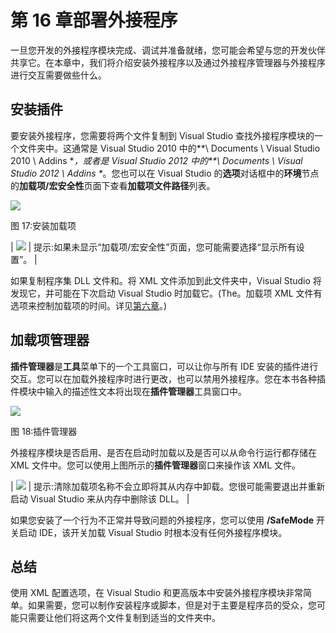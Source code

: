 # 第 16 章部署外接程序

一旦您开发的外接程序模块完成、调试并准备就绪，您可能会希望与您的开发伙伴共享它。在本章中，我们将介绍安装外接程序以及通过外接程序管理器与外接程序进行交互需要做些什么。

## 安装插件

要安装外接程序，您需要将两个文件复制到 Visual Studio 查找外接程序模块的一个文件夹中。这通常是 Visual Studio 2010 中的**\ Documents \ Visual Studio 2010 \ Addins \**，或者是 Visual Studio 2012 中的**\ Documents \ Visual Studio 2012 \ Addins \**。您也可以在 Visual Studio 的**选项**对话框中的**环境**节点的**加载项/宏安全性**页面下查看**加载项文件路径**列表。

![](../Images/image023.jpg)

图 17:安装加载项

| ![](../Images/tip.png) | 提示:如果未显示“加载项/宏安全性”页面，您可能需要选择“显示所有设置”。 |

如果复制程序集 DLL 文件和。将 XML 文件添加到此文件夹中，Visual Studio 将发现它，并可能在下次启动 Visual Studio 时加载它。(The。加载项 XML 文件有选项来控制加载项的时间。详见[第六章](06.html#_Chapter_6_)。)

## 加载项管理器

**插件管理器**是**工具**菜单下的一个工具窗口，可以让你与所有 IDE 安装的插件进行交互。您可以在加载外接程序时进行更改，也可以禁用外接程序。您在本书各种插件模块中输入的描述性文本将出现在**插件管理器**工具窗口中。

![](../Images/image024.jpg)

图 18:插件管理器

外接程序模块是否启用、是否在启动时加载以及是否可以从命令行运行都存储在 XML 文件中。您可以使用上图所示的**插件管理器**窗口来操作该 XML 文件。

| ![](../Images/tip.png) | 提示:清除加载项名称不会立即将其从内存中卸载。您很可能需要退出并重新启动 Visual Studio 来从内存中删除该 DLL。 |

如果您安装了一个行为不正常并导致问题的外接程序，您可以使用 **/SafeMode** 开关启动 IDE，该开关加载 Visual Studio 时根本没有任何外接程序模块。

## 总结

使用 XML 配置选项，在 Visual Studio 和更高版本中安装外接程序模块非常简单。如果需要，您可以制作安装程序或脚本，但是对于主要是程序员的受众，您可能只需要让他们将这两个文件复制到适当的文件夹中。